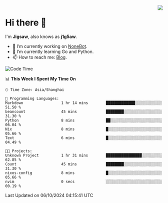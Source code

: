 <a href="#">
  <img align="right" src="https://github-readme-stats.vercel.app/api?username=j1g5awi&count_private=true&show_icons=true&title_color=80070B&text_color=B3B3B3&bg_color=212121&icon_color=80070B" />
</a>

# Hi there 👋

I'm **Jigsaw**, also knows as **j1g5aw**.

- 🔭 I’m currently working on [NoneBot](https://github.com/nonebot).
- 🌱 I’m currently learning Go and Python.
- 📫 How to reach me: [Blog](https://blog.maddestroyer.xyz/).

<!--START_SECTION:waka-->
![Code Time](http://img.shields.io/badge/Code%20Time-1%2C764%20hrs%203%20mins-blue)

📊 **This Week I Spent My Time On** 

```text
🕑︎ Time Zone: Asia/Shanghai

💬 Programming Languages: 
Markdown                 1 hr 14 mins        █████████████░░░░░░░░░░░░   51.50 % 
beancount                45 mins             ████████░░░░░░░░░░░░░░░░░   31.30 % 
Python                   8 mins              ██░░░░░░░░░░░░░░░░░░░░░░░   06.04 % 
Nix                      8 mins              █░░░░░░░░░░░░░░░░░░░░░░░░   05.66 % 
Text                     6 mins              █░░░░░░░░░░░░░░░░░░░░░░░░   04.49 % 

🐱‍💻 Projects: 
Unknown Project          1 hr 31 mins        ████████████████░░░░░░░░░   62.85 % 
Count                    45 mins             ████████░░░░░░░░░░░░░░░░░   31.30 % 
nixos-config             8 mins              █░░░░░░░░░░░░░░░░░░░░░░░░   05.66 % 
nvim                     0 secs              ░░░░░░░░░░░░░░░░░░░░░░░░░   00.19 % 
```


 Last Updated on 06/10/2024 04:15:41 UTC
<!--END_SECTION:waka-->
